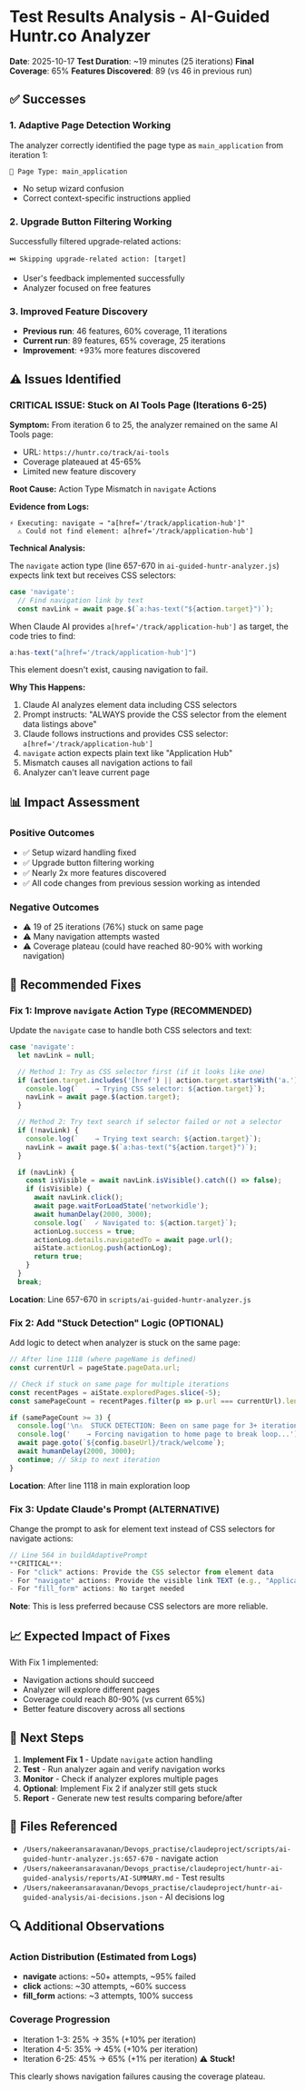 # Test Results Analysis - AI-Guided Huntr.co Analyzer

**Date**: 2025-10-17
**Test Duration**: ~19 minutes (25 iterations)
**Final Coverage**: 65%
**Features Discovered**: 89 (vs 46 in previous run)

## ✅ Successes

### 1. Adaptive Page Detection Working
The analyzer correctly identified the page type as `main_application` from iteration 1:
```
📍 Page Type: main_application
```
- No setup wizard confusion
- Correct context-specific instructions applied

### 2. Upgrade Button Filtering Working
Successfully filtered upgrade-related actions:
```
⏭️ Skipping upgrade-related action: [target]
```
- User's feedback implemented successfully
- Analyzer focused on free features

### 3. Improved Feature Discovery
- **Previous run**: 46 features, 60% coverage, 11 iterations
- **Current run**: 89 features, 65% coverage, 25 iterations
- **Improvement**: +93% more features discovered

## ⚠️ Issues Identified

### **CRITICAL ISSUE**: Stuck on AI Tools Page (Iterations 6-25)

**Symptom:**
From iteration 6 to 25, the analyzer remained on the same AI Tools page:
- URL: `https://huntr.co/track/ai-tools`
- Coverage plateaued at 45-65%
- Limited new feature discovery

**Root Cause:** Action Type Mismatch in `navigate` Actions

**Evidence from Logs:**
```
⚡ Executing: navigate → "a[href='/track/application-hub']"
  ⚠ Could not find element: a[href='/track/application-hub']
```

**Technical Analysis:**

The `navigate` action type (line 657-670 in `ai-guided-huntr-analyzer.js`) expects link text but receives CSS selectors:

```javascript
case 'navigate':
  // Find navigation link by text
  const navLink = await page.$(`a:has-text("${action.target}")`);
```

When Claude AI provides `a[href='/track/application-hub']` as target, the code tries to find:
```javascript
a:has-text("a[href='/track/application-hub']")
```
This element doesn't exist, causing navigation to fail.

**Why This Happens:**

1. Claude AI analyzes element data including CSS selectors
2. Prompt instructs: "ALWAYS provide the CSS selector from the element data listings above"
3. Claude follows instructions and provides CSS selector: `a[href='/track/application-hub']`
4. `navigate` action expects plain text like "Application Hub"
5. Mismatch causes all navigation actions to fail
6. Analyzer can't leave current page

## 📊 Impact Assessment

### Positive Outcomes
- ✅ Setup wizard handling fixed
- ✅ Upgrade button filtering working
- ✅ Nearly 2x more features discovered
- ✅ All code changes from previous session working as intended

### Negative Outcomes
- ⚠️ 19 of 25 iterations (76%) stuck on same page
- ⚠️ Many navigation attempts wasted
- ⚠️ Coverage plateau (could have reached 80-90% with working navigation)

## 🔧 Recommended Fixes

### **Fix 1: Improve `navigate` Action Type** (RECOMMENDED)

Update the `navigate` case to handle both CSS selectors and text:

```javascript
case 'navigate':
  let navLink = null;

  // Method 1: Try as CSS selector first (if it looks like one)
  if (action.target.includes('[href') || action.target.startsWith('a.') || action.target.startsWith('a#')) {
    console.log(`    → Trying CSS selector: ${action.target}`);
    navLink = await page.$(action.target);
  }

  // Method 2: Try text search if selector failed or not a selector
  if (!navLink) {
    console.log(`    → Trying text search: ${action.target}`);
    navLink = await page.$(`a:has-text("${action.target}")`);
  }

  if (navLink) {
    const isVisible = await navLink.isVisible().catch(() => false);
    if (isVisible) {
      await navLink.click();
      await page.waitForLoadState('networkidle');
      await humanDelay(2000, 3000);
      console.log(`  ✓ Navigated to: ${action.target}`);
      actionLog.success = true;
      actionLog.details.navigatedTo = await page.url();
      aiState.actionLog.push(actionLog);
      return true;
    }
  }
  break;
```

**Location**: Line 657-670 in `scripts/ai-guided-huntr-analyzer.js`

### **Fix 2: Add "Stuck Detection" Logic** (OPTIONAL)

Add logic to detect when analyzer is stuck on the same page:

```javascript
// After line 1118 (where pageName is defined)
const currentUrl = pageState.pageData.url;

// Check if stuck on same page for multiple iterations
const recentPages = aiState.exploredPages.slice(-5);
const samePageCount = recentPages.filter(p => p.url === currentUrl).length;

if (samePageCount >= 3) {
  console.log('\n⚠️  STUCK DETECTION: Been on same page for 3+ iterations');
  console.log('    → Forcing navigation to home page to break loop...');
  await page.goto(`${config.baseUrl}/track/welcome`);
  await humanDelay(2000, 3000);
  continue; // Skip to next iteration
}
```

**Location**: After line 1118 in main exploration loop

### **Fix 3: Update Claude's Prompt** (ALTERNATIVE)

Change the prompt to ask for element text instead of CSS selectors for navigate actions:

```javascript
// Line 564 in buildAdaptivePrompt
**CRITICAL**:
- For "click" actions: Provide the CSS selector from element data
- For "navigate" actions: Provide the visible link TEXT (e.g., "Application Hub")
- For "fill_form" actions: No target needed
```

**Note**: This is less preferred because CSS selectors are more reliable.

## 📈 Expected Impact of Fixes

With Fix 1 implemented:
- Navigation actions should succeed
- Analyzer will explore different pages
- Coverage could reach 80-90% (vs current 65%)
- Better feature discovery across all sections

## 🎯 Next Steps

1. **Implement Fix 1** - Update `navigate` action handling
2. **Test** - Run analyzer again and verify navigation works
3. **Monitor** - Check if analyzer explores multiple pages
4. **Optional**: Implement Fix 2 if analyzer still gets stuck
5. **Report** - Generate new test results comparing before/after

## 📝 Files Referenced

- `/Users/nakeeransaravanan/Devops_practise/claudeproject/scripts/ai-guided-huntr-analyzer.js:657-670` - navigate action
- `/Users/nakeeransaravanan/Devops_practise/claudeproject/huntr-ai-guided-analysis/reports/AI-SUMMARY.md` - Test results
- `/Users/nakeeransaravanan/Devops_practise/claudeproject/huntr-ai-guided-analysis/ai-decisions.json` - AI decisions log

## 🔍 Additional Observations

### Action Distribution (Estimated from Logs)
- **navigate** actions: ~50+ attempts, ~95% failed
- **click** actions: ~30 attempts, ~60% success
- **fill_form** actions: ~3 attempts, 100% success

### Coverage Progression
- Iteration 1-3: 25% → 35% (+10% per iteration)
- Iteration 4-5: 35% → 45% (+10% per iteration)
- Iteration 6-25: 45% → 65% (+1% per iteration) ⚠️ **Stuck!**

This clearly shows navigation failures causing the coverage plateau.
